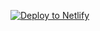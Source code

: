 [![Deploy to Netlify](https://www.netlify.com/img/deploy/button.svg)](https://app.netlify.com/start/deploy?repository=https://github.com/hungryram/hugo-ihomefinder-2023)
